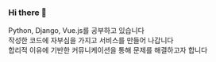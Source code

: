 ### Hi there 👋<br>
Python, Django, Vue.js를 공부하고 있습니다<br>
작성한 코드에 자부심을 가지고 서비스를 만들어 나갑니다<br>
합리적 이유에 기반한 커뮤니케이션을 통해 문제를 해결하고자 합니다<br>
<!--
**HoomanHoo/HoomanHoo** is a ✨ _special_ ✨ repository because its `README.md` (this file) appears on your GitHub profile.

Here are some ideas to get you started:

- 🔭 I’m currently working on ...
- 🌱 I’m currently learning ...
- 👯 I’m looking to collaborate on ...
- 🤔 I’m looking for help with ...
- 💬 Ask me about ...
- 📫 How to reach me: ...
- 😄 Pronouns: ...
- ⚡ Fun fact: ...
-->
